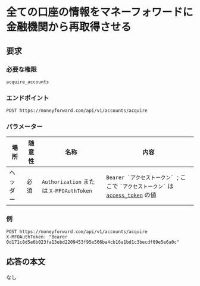 # 全ての口座の情報をマネーフォワードに金融機関から再取得させる

## 要求

### 必要な権限

`acquire_accounts`

### エンドポイント

```
POST https://moneyforward.com/api/v1/accounts/acquire
```

### パラメーター

| 場所 | 随意性 | 名称 | 内容 |
| ---- | ---- | ---- | --- |
| ヘッダー | 必須 | `Authorization` または `X-MFOAuthToken` | ```Bearer `アクセストークン` ```; ここで ``` `アクセストークン` ``` は [`access_token`](token.md) の値 |

### 例

```
POST https://moneyforward.com/api/v1/accounts/acquire
X-MFOAuthToken: "Bearer 0d171c8d5e6b023fa13ebd2209453f95e566ba4cb16a1bd1c3becdf09e5e6a0c"
```

## 応答の本文

なし
